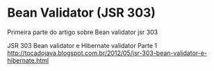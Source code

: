 Bean Validator (JSR 303)
=============

Primeira parte do artigo sobre Bean validator jsr 303

JSR 303 Bean validator e Hibernate validator Parte 1
http://tocadojava.blogspot.com.br/2012/05/jsr-303-bean-validator-e-hibernate.html
